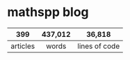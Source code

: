 # mathspp blog

<table class="stats-table">
    <thead>
        <tr>
            <th style="text-align: center;">399</th>
            <th style="text-align: center;">437,012</th>
            <th style="text-align: center;">36,818</th>
        </tr>
    </thead>
    <tbody>
        <tr>
            <td style="text-align: center;">articles</td>
            <td style="text-align: center;">words</td>
            <td style="text-align: center;">lines of code</td>
        </tr>
    </tbody>
</table>